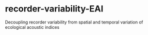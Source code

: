 # recorder-variability-EAI
Decoupling recorder variability from spatial and temporal variation of ecological acoustic indices

